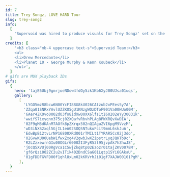 ```yaml
---
id: 7
title: Trey Songz, LOVE HARD Tour
slug: trey-songz
info:
  [
    "Supervoid was hired to produce visuals for Trey Songz' set on the LOVE HARD tour by production manager Daniel Arbelaez. We brought on our frequent collaborators Planet 10 to help pull this together on a tight timeline. With less than two weeks to produce a creative deck, direction, animation and final edits, it was a marathon project that pushed us to work efficiently and not second guess our instincts. It was quite a journey but the end result was great!",
  ]
credits: [
    '<h3 class="mb-4 uppercase text-s">Supervoid Team:</h3>
    <ul>
    <li>Drew Mercedante</li>
    <li>Planet 10 - George Murphy & Kenn Koubeck</li>
    </ul>',
  ]
# gifs are MUX playback IDs
gifs:
  {
    hero: 'tajE5Ubj9gmrjoeNDow4fdOy5zk1Kb6XyJ00UJsa01uqs',
    gallery:
      [
        'LYGO5mzR8bcw6N00YcFI88G8kU026CAtzub2xPEesSy7A',
        'ZZqa01SNRxYAvlUZZKO5gU1KNzgWOzDToF901Va00HUo00M',
        '6Aer4ZKOvo0002dO3fo8idXw00XX6lfs1tI60202eYy30031k',
        'wwifS7ixyqnn375cj02XQafvRbvhPLAg8PWXRQvXwDIA',
        '02F9gM5dKAnM7AOfk8pZXrqx502nQIAguZVI6pgM9VvzM',
        'wD3iNXS2xql5GjIL1eA02SOQSNTukuFcit9mmL6skJuA',
        'EdwBpB12tvLrNP16800XRdO01rTMILt1TYRAR5Cc02j3do',
        '02GvwKU00UebW1fwxZxg4V2gwbJwXZipstrLyqJQKTb9c',
        'R2LZzxewrnGIu00OGLr60002I3FyR53l95jvpAk7hZhwJ8',
        'jOcQ5XVUj00RgVca1C5wjZkq8tp02Ezozr01tajZKV0078M',
        'gf6rQzi002ZC2u2vITik402DndCSaG01Lqtp1SYi6GAkaU',
        '01gFDDFGVFD00f1qhl8xLm02kKRVrhJi01gf7XAJW00101PgM',
      ],
  }
---
```

